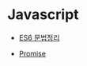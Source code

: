 # Javascript


* [ES6 문법정리](https://velog.io/@decody/ES6-Sheetsheet)

* [Promise](https://ko.javascript.info/promise-basics)
